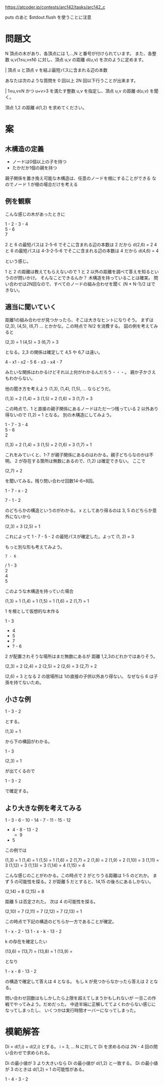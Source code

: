 https://atcoder.jp/contests/arc142/tasks/arc142_c

puts のあと $stdout.flush を使うことに注意

# 問題文
N 頂点の木があり、各頂点には 1,…,N と番号が付けられています。
また、各整数 u,v(1≤u,v≤N) に対し、頂点 u,v の距離 d(u,v) を次のように定めます。

| 頂点 u と頂点 v を結ぶ最短パスに含まれる辺の本数

あなたは次のような質問を 0 回以上 2N 回以下行うことが出来ます。

| 1≤u,v≤N かつ u+v>3 を満たす整数 u,v を指定し、頂点 u,v の距離 d(u,v) を聞く。

頂点 1,2 の距離 d(1,2) を求めてください。


# 案
## 木構造の定義

- ノードは0個以上の子を持つ
- たかだか1個の親を持つ

親子関係を置き換え可能な木構造は、任意のノードを根にすることができる
なのでノード 1 が根の場合だけを考える

## 例を観察

こんな感じの木があったときに

1 - 2 - 3 - 4
      \
        5 - 6
          \
            7

2 と 6 の最短パスは 2-5-6 でそこに含まれる辺の本数は 2 だから d(2,6) = 2
4 と 6 の最短パスは 4-3-2-5-6 でそこに含まれる辺の本数は 4 だから d(4,6) = 4

という感じ。

1 と 2 の距離は教えてもらえないので 1 と 2 以外の距離を調べて答えを知るというのが問いかけ。
そんなことできるんか？ 木構造を持っていることは確実。
問い合わせは2N回なので、すべてのノードの組み合わせを聞く (N * N-1)/2 はできない。

## 適当に聞いていく
距離1の組み合わせが見つかったら、そこは大きなヒントになりそう。
まずは (2,3), (4,5), (6,7) ... とかかな。この時点で N/2 を消費する。
図の例を考えてみると

(2,3) = 1
(4,5) = 3
(6,7) = 3

となる。2,3 の関係は確定して 4,5 や 6,7 は遠い。

4 - x1 - x2 - 5
6 - x3 - x4 - 7

みたいな関係はわかるけどそれ以上何がわかるんだろう・・・。
親か子かさえもわからない。

他の聞き方を考えよう
(1,3), (1,4), (1,5), ... ならどうだ。

(1,3) = 2
(1,4) = 3
(1,5) = 2
(1,6) = 3
(1,7) = 3

この時点で、1 と直接の親子関係にあるノードはただ一つ残っている 2 以外あり得ないので (1,2) = 1 となる。
別の木構造にしてみよう。

1 - 7 - 3 - 4
      \
        5 - 6
          \
            2

(1,3) = 2
(1,4) = 3
(1,5) = 2
(1,6) = 3
(1,7) = 1

これをみていくと、1-7 が親子関係にあるのはわかる。親子どちらなのかは不明。
2 が存在する箇所は無数にあるので、(1,2) は確定できない。
ここで

(2,7) = 2

を聞いてみる。残り問い合わせ回数14-6=8回。

1 - 7 - x - 2

7 - 1 - 2

のどちらかの構造というのがわかる。
x としてあり得るのは 3, 5 のどちらか意外にないから

(2,3) = 3
(2,5) = 1

これによって 1 - 7 - 5 - 2 の最短パスが確定した。よって (1, 2) = 3

もっと別な形も考えてみよう。

    7 - 6
  /
1 - 3
  \
    2
  \
    4
  \
    5

このような木構造を持っていた場合

(1,3) = 1
(1,4) = 1
(1,5) = 1
(1,6) = 2
(1,7) = 1

1 を根として仮想的な木作る

1 - 3
  - 4
  - 5
  - 7
  - ? - 6

2 が配置されそうな場所はまだ無数にあるが 距離 1,2,3のどれかではありそう。

(2,3) = 2
(2,4) = 2
(2,5) = 2
(2,6) = 3
(2,7) = 2

(2,6) = 3 となる 2 の居場所は 1の直接の子供以外あり得ない。
なぜなら 6 は子孫を持てないため。

## 小さな例

1 - 3 - 2

とする。

(1,3) = 1

から下の構図がわかる。

1 - 3

(2,3) = 1

が出てくるので

1 - 3 - 2

で確定する。

## より大きな例を考えてみる

1 - 3 - 6 - 10 - 14
      - 7 - 11 - 15
          - 12
  - 4 - 8 - 13 - 2
      - 9
  - 5

この例では

(1,3) = 1
(1,4) = 1
(1,5) = 1
(1,6) = 2
(1,7) = 2
(1,8) = 2
(1,9) = 2
(1,10) = 3
(1,11) = 3
(1,12) = 3
(1,13) = 3
(1,14) = 4
(1,15) = 4

こんな感じのことがわかる。この時点で 2 がとりうる距離は 1-5 のどれか。
まず 5 の可能性を探る。2 が距離 5 だとすると、14,15 の後ろにあるしかない。

(2,14) = 8
(2,15) = 8

距離 5 は否定された。
次は 4 の可能性を探る。

(2,10) = 7
(2,11) = 7
(2,12) = 7
(2,13) = 1

この時点で下記の構造のどちらか一方であることが確定。

1 - x - 2 - 13
1 - x - k - 13 - 2

k の存在を確定したい

(13,6) =
(13,7) =
(13,8) = 1
(13,9) =

となり

1 - x - 8 - 13 - 2

の構造で確定して答えは 4 となる。
もし k が見つからなかったら答えは 2 となる。

問い合わせ回数はもしかしたら上限を超えてしまうかもしれないが
一旦この作戦でやってみよう。だめだった。
中途半端に正解しててよくわからない感じになってしまったし、
いくつかは実行時間オーバーになってしまった。

# 模範解答

Di = d(1,i) + d(2,i) とする。
i = 3, ... N に対して Di を求めるのは 2N - 4 回の問い合わせで求められる。

Di の最小値が 3 より大きいなら Di の最小値が d(1,2) と一致する。
Di の最小値が 3 のときは d(1,2) = 1 の可能性がある。


1 - 4 - 3
      - 2
